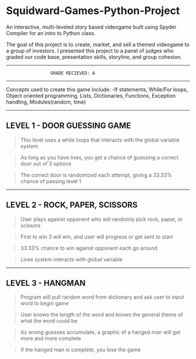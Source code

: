 # Squidward-Games-Python-Project
An interactive, multi-leveled story based videogame built using Spyder Compiler for an intro to Python class.

The goal of this project is to create, market, and sell a themed videogame to a group of investors.  I presented this project to a panel of judges who graded our code base, presentation skills, storyline, and group cohesion.

--------------------------------------------------------------
                     GRADE RECIEVED: A
--------------------------------------------------------------

Concepts used to create this game include:
-If statements, While/For loops, Object oriented programming, Lists, Dictionaries, Functions, Exception handling, Modules(random, time)

----------------------------
LEVEL 1 - DOOR GUESSING GAME
----------------------------
>This level uses a while loops that interacts with the global variable system 

>As long as you have lives, you get a chance of guessing a correct door out of 3 options

>The correct door is randomized each attempt, giving a 33.33% chance of passing level 1

-------------------------------
LEVEL 2 - ROCK, PAPER, SCISSORS
-------------------------------
>User plays against opponent who will randomly pick rock, paper, or scissors

>First to win 3 will win, and user will progress or get sent to start

>33.33% chance to win against opponent each go around

>Lives system interacts with global variable

-----------------
LEVEL 3 - HANGMAN
-----------------
>Program will pull random word from dictionary and ask user to input word to begin game

>User knows the length of the word and knows the general theme of what the word could be

>As wrong guesses accumulate, a graphic of a hanged man will get more and more complete

>If the hanged man is complete, you lose the game
